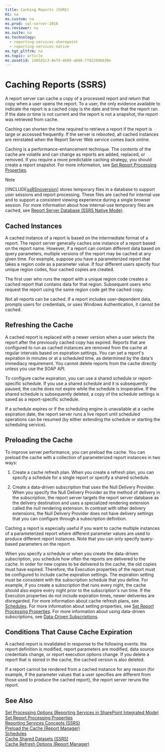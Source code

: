 ```yaml
---
title: Caching Reports (SSRS)
H1: na
ms.custom: na
ms.prod: sql-server-2016
ms.reviewer: na
ms.suite: na
ms.technology: 
  - reporting-services-sharepoint
  - reporting-services-native
ms.tgt_pltfrm: na
ms.topic: article
ms.assetid: 146542c3-8efd-4b89-a8d8-77d22896630e
---
```

# Caching Reports (SSRS)
  A report server can cache a copy of a processed report and return that copy when a user opens the report. To a user, the only evidence available to indicate the report is a cached copy is the date and time that the report ran. If the date or time is not current and the report is not a snapshot, the report was retrieved from cache.  
  
 Caching can shorten the time required to retrieve a report if the report is large or accessed frequently. If the server is rebooted, all cached instances are reinstated when the Report Server Web service comes back online.  
  
 Caching is a performance-enhancement technique. The contents of the cache are volatile and can change as reports are added, replaced, or removed. If you require a more predictable caching strategy, you should create a report snapshot. For more information, see [Set Report Processing Properties](../../Topics/TopicNameNotContainA/Set-Report-Processing-Properties.md).  
  
> [!NOTE]  
>  [!INCLUDE[ssRSnoversion](../../Topics/TopicNameContainA/includes/ssRSnoversion_md.md)] stores temporary files in a database to support user sessions and report processing. These files are cached for internal use and to support a consistent viewing experience during a single browser session. For more information about how internal-use temporary files are cached, see [Report Server Database &#40;SSRS Native Mode&#41;](../../Topics/TopicNameNotContainA/Report-Server-Database--SSRS-Native-Mode-.md).  
  
## Cached Instances  
 A cached instance of a report is based on the intermediate format of a report. The report server generally caches one instance of a report based on the report name. However, if a report can contain different data based on query parameters, multiple versions of the report may be cached at any given time. For example, suppose you have a parameterized report that takes a region code as a parameter value. If four different users specify four unique region codes, four cached copies are created.  
  
 The first user who runs the report with a unique region code creates a cached report that contains data for that region. Subsequent users who request the report using the same region code get the cached copy.  
  
 Not all reports can be cached. If a report includes user-dependent data, prompts users for credentials, or uses Windows Authentication, it cannot be cached.  
  
## Refreshing the Cache  
 A cached report is replaced with a newer version when a user selects the report after the previously cached copy has expired. Reports that are configured to run as cached instances are removed from the cache at regular intervals based on expiration settings. You can set a report's expiration in minutes or at a scheduled time, as determined by the data's immediacy requirement. You cannot delete reports from the cache directly unless you use the SOAP API.  
  
 To configure cache expiration, you can use a shared schedule or report-specific schedule. If you use a shared schedule and it is subsequently paused, the cache does not expire while the schedule is inoperative. If the shared schedule is subsequently deleted, a copy of the schedule settings is saved as a report-specific schedule.  
  
 If a schedule expires or if the scheduling engine is unavailable at a cache expiration date, the report server runs a live report until scheduled operations can be resumed (by either extending the schedule or starting the scheduling service).  
  
## Preloading the Cache  
 To improve server performance, you can preload the cache. You can preload the cache with a collection of parameterized report instances in two ways:  
  
1.  Create a cache refresh plan. When you create a refresh plan, you can specify a schedule for a single report or specify a shared schedule.  
  
2.  Create a data-driven subscription that uses the Null Delivery Provider. When you specify the Null Delivery Provider as the method of delivery in the subscription, the report server targets the report server database as the delivery destination and uses a specialized rendering extension called the null rendering extension. In contrast with other delivery extensions, the Null Delivery Provider does not have delivery settings that you can configure through a subscription definition.  
  
 Caching a report is especially useful if you want to cache multiple instances of a parameterized report where different parameter values are used to produce different report instances. Note that you can only specify query-based parameters on the report.  
  
 When you specify a schedule or when you create the data-driven subscription, you schedule how often the reports are delivered to the cache. In order for new copies to be delivered to the cache, the old copies must have expired. Therefore, the Execution properties of the report must be configured to include cache expiration settings. The expiration setting must be consistent with the subscription schedule that you define. For example, if you create a subscription that runs every night, the cache should also expire every night prior to the subscription's run time. If the Execution properties do not include expiration times, newer deliveries are disregarded. For more information about cache refresh plans, see [Schedules](../../Topics/TopicNameNotContainA/Schedules.md). For more information about setting properties, see [Set Report Processing Properties](../../Topics/TopicNameNotContainA/Set-Report-Processing-Properties.md). For more information about using data-driven subscriptions, see [Data-Driven Subscriptions](../../Topics/TopicNameNotContainA/Data-Driven-Subscriptions.md).  
  
## Conditions That Cause Cache Expiration  
 A cached report is invalidated in response to the following events: the report definition is modified, report parameters are modified, data source credentials change, or report execution options change. If you delete a report that is stored in the cache, the cached version is also deleted.  
  
 If a report cannot be rendered from a cached instance for any reason (for example, if the parameter values that a user specifies are different from those used to produce the cached report), the report server reruns the report.  
  
## See Also  
 [Set Processing Options &#40;Reporting Services in SharePoint Integrated Mode&#41;](../../Topics/TopicNameNotContainA/Set-Processing-Options--Reporting-Services-in-SharePoint-Integrated-Mode-.md)   
 [Set Report Processing Properties](../../Topics/TopicNameNotContainA/Set-Report-Processing-Properties.md)   
 [Reporting Services Concepts &#40;SSRS&#41;](../../Topics/TopicNameNotContainA/Reporting-Services-Concepts--SSRS-.md)   
 [Preload the Cache &#40;Report Manager&#41;](../../Topics/TopicNameNotContainA/Preload-the-Cache--Report-Manager-.md)   
 [Schedules](../../Topics/TopicNameNotContainA/Schedules.md)   
 [Cache Shared Datasets &#40;SSRS&#41;](../../Topics/TopicNameNotContainA/Cache-Shared-Datasets--SSRS-.md)   
 [Cache Refresh Options &#40;Report Manager&#41;](../../Topics/TopicNameNotContainA/Cache-Refresh-Options--Report-Manager-.md)  
  
  